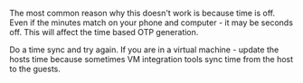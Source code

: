 The most common reason why this doesn't work is because time is off. Even if the minutes match on your phone and computer - it may be seconds off. This will affect the time based OTP generation.

Do a time sync and try again. If you are in a virtual machine - update the hosts time because sometimes VM integration tools sync time from the host to the guests.